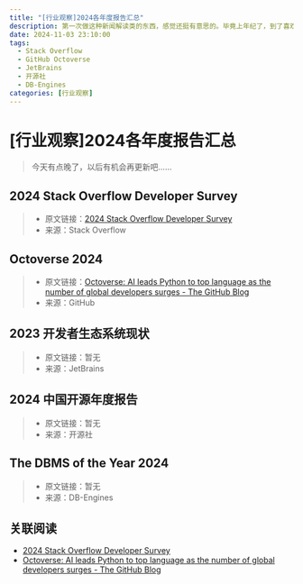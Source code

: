 ```yaml
---
title: "[行业观察]2024各年度报告汇总"
description: 第一次做这种新闻解读类的东西，感觉还挺有意思的。毕竟上年纪了，到了喜欢看新闻的年纪了。
date: 2024-11-03 23:10:00
tags:
  - Stack Overflow 
  - GitHub Octoverse
  - JetBrains
  - 开源社
  - DB-Engines
categories: [行业观察]
---
```


# [行业观察]2024各年度报告汇总

> 今天有点晚了，以后有机会再更新吧......

## 2024 Stack Overflow Developer Survey

> - 原文链接：[2024 Stack Overflow Developer Survey](https://survey.stackoverflow.co/2024/)
> - 来源：Stack Overflow

## Octoverse 2024

> - 原文链接：[Octoverse: AI leads Python to top language as the number of global developers surges - The GitHub Blog](https://github.blog/news-insights/octoverse/octoverse-2024/)
> - 来源：GitHub

## 2023 开发者生态系统现状

> - 原文链接：暂无
> - 来源：JetBrains

## 2024 中国开源年度报告

> - 原文链接：暂无
> - 来源：开源社

## The DBMS of the Year 2024

> - 原文链接：暂无
> - 来源：DB-Engines

## 关联阅读

- [2024 Stack Overflow Developer Survey](https://survey.stackoverflow.co/2024/)
- [Octoverse: AI leads Python to top language as the number of global developers surges - The GitHub Blog](https://github.blog/news-insights/octoverse/octoverse-2024/)
